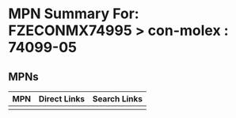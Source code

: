 



# MPN Summary For: FZECONMX74995 > con-molex : 74099-05

## MPNs
  

|MPN|Direct Links|Search Links|
| :--- | :--- | :--- |
||||
